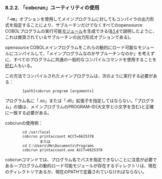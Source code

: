 ### 8.2.2. 「cobcrun」ユーティリティの使用

「**-m**」オプションを使用してメインプログラムに対してもコンパイラの出力形式を指定することにより、サブルーチンだけでなくすべてのopensource COBOLプログラムの実行可能<u>モジュール</u>を生成できる([8.1.4](8-1-4.md)で説明したように、これは推奨されているサブルーチンの出力形式オプションである)。

opensource COBOLメインプログラムをこれらの動的にロード可能なモジュールにコンパイルして、「メインプログラムなのかサブルーチンなのか」を考えずに、すべてのプログラムに共通の一般的なコンパイルコマンドを使用することを<u>好む</u>人もいる。

この方法でコンパイルされたメインプログラムは、次のように実行する必要がある：

            [path]cobcrun program [arguments]

プログラム名に「.so」または「.dll」拡張子を指定してはならない。「プログラム」の値は、メインプログラムのPROGRAM-ID(大文字と小文字を含む)と正確に一致する必要がある。

cobcrunの使用例：

            cd /usr/local
            cobcrun printaccount ACCT=6625378
                    または
            cd C:\Users\Me\Documents\Programs
            cobcrun printaccount.exe ACCT=6625378

cobcrunコマンドでは、プログラム名でパスを指定できないことに注意が必要である―プログラムの動的ロード可能モジュールが存在するディレクトリは、現在のディレクトリであるか、現在のPATHで定義されていなければならない。


